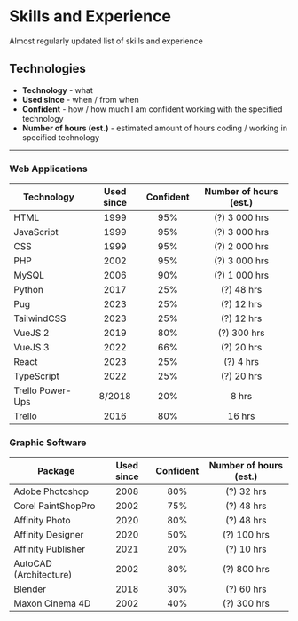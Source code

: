 # Skills and Experience
Almost regularly updated list of skills and experience

## Technologies

- **Technology** - what
- **Used since** - when / from when
- **Confident** - how / how much I am confident working with the specified technology
- **Number of hours (est.)** - estimated amount of hours coding / working in specified technology
____

### Web Applications

| Technology | Used since | Confident | Number of hours (est.) |
| --- | :---: | :---: | :---: |
| HTML | 1999 | 95% | (?) 3 000 hrs |
| JavaScript | 1999 | 95% | (?) 3 000 hrs |
| CSS | 1999 | 95% | (?) 2 000 hrs |
| PHP | 2002 | 95% | (?) 3 000 hrs |
| MySQL | 2006 | 90% | (?) 1 000 hrs |
| Python | 2017 | 25% | (?) 48 hrs |
| Pug | 2023 | 25% | (?) 12 hrs |
| TailwindCSS | 2023 | 25% | (?) 12 hrs |
| VueJS 2 | 2019 | 80% | (?) 300 hrs |
| VueJS 3 | 2022 | 66% | (?) 20 hrs |
| React | 2023 | 25% | (?) 4 hrs |
| TypeScript | 2022 | 25% | (?) 20 hrs |
| Trello Power-Ups | 8/2018 | 20% | 8 hrs |
| Trello | 2016 | 80% | 16 hrs |

### Graphic Software

| Package | Used since | Confident | Number of hours (est.) |
| --- | :---: | :---: | :---: |
| Adobe Photoshop | 2008 | 80% | (?) 32 hrs |
| Corel PaintShopPro | 2002 | 75% | (?) 48 hrs |
| Affinity Photo | 2020 | 80% | (?) 48 hrs |
| Affinity Designer | 2020 | 50% | (?) 100 hrs |
| Affinity Publisher | 2021 | 20% | (?) 10 hrs |
| AutoCAD (Architecture) | 2002 | 80% | (?) 800 hrs |
| Blender | 2018 | 30% | (?) 60 hrs |
| Maxon Cinema 4D | 2002 | 40% | (?) 300 hrs |
